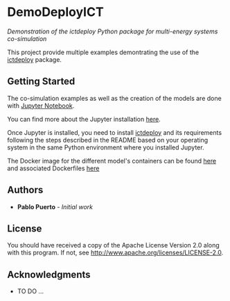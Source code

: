 # DemoDeployICT
*Demonstration of the ictdeploy Python package for multi-energy systems co-simulation*

This project provide multiple examples demontrating the use of the [ictdeploy](https://github.com/IntegrCiTy/ictdeploy) package.

## Getting Started

The co-simulation examples as well as the creation of the models are done with [Jupyter Notebook](http://jupyter.org/).

You can find more about the Jupyter installation [here](http://jupyter.org/install).

Once Jupyter is installed, you need to install [ictdeploy](https://github.com/IntegrCiTy/ictdeploy) and its requirements following the steps described in the README based on your operating system in the same Python environment where you installed Jupyter.

The Docker image for the different model's containers can be found [here](https://cloud.docker.com/swarm/integrcity/repository/list) and associated Dockerfiles [here](https://github.com/IntegrCiTy/ictdockerfiles)

## Authors

* **Pablo Puerto** - *Initial work*

## License

You should have received a copy of the Apache License Version 2.0 along with this program.
If not, see http://www.apache.org/licenses/LICENSE-2.0.

## Acknowledgments

* TO DO ...